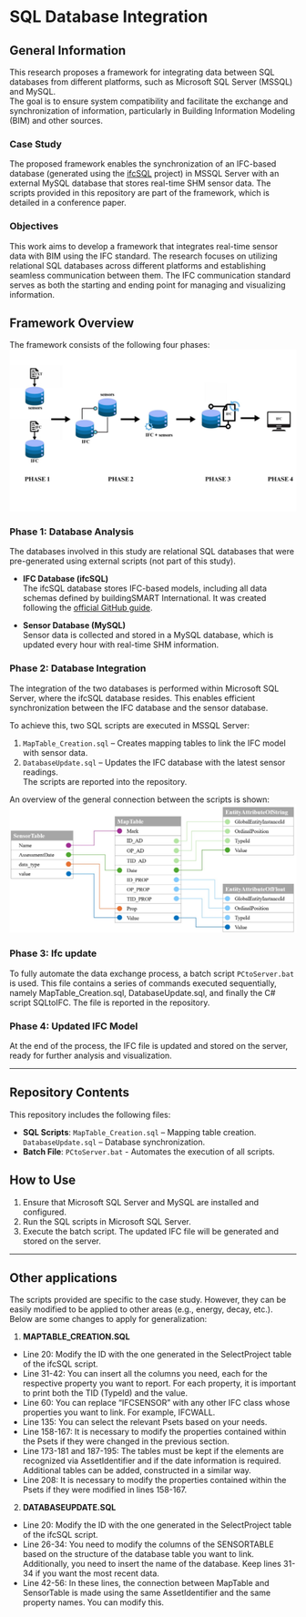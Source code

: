 # SQL Database Integration

## General Information  
This research proposes a framework for integrating data between SQL databases from different platforms, such as Microsoft SQL Server (MSSQL) and MySQL.    
The goal is to ensure system compatibility and facilitate the exchange and synchronization of information, particularly in Building Information Modeling (BIM) and other sources.  

### Case Study  
The proposed framework enables the synchronization of an IFC-based database (generated using the [ifcSQL](https://github.com/IfcSharp/IfcSQL) project) in MSSQL Server with an external MySQL database that stores real-time SHM sensor data. 
The scripts provided in this repository are part of the framework, which is detailed in a conference paper.    

### Objectives 
This work aims to develop a framework that integrates real-time sensor data with BIM using the IFC standard. The research focuses on utilizing relational SQL databases across different platforms and establishing seamless communication between them. The IFC communication standard serves as both the starting and ending point for managing and visualizing information.  


## Framework Overview  
The framework consists of the following four phases:  
<img src="https://github.com/gMarcellino/SQL-Database-Integration/blob/main/image/Framework.jpg" alt="Framework" width="600" />

### Phase 1: Database Analysis  
The databases involved in this study are relational SQL databases that were pre-generated using external scripts (not part of this study).  

- **IFC Database (ifcSQL)**  
  The ifcSQL database stores IFC-based models, including all data schemas defined by buildingSMART International. It was created following the [official GitHub guide](https://github.com/IfcSharp/IfcSQL).  

- **Sensor Database (MySQL)**  
  Sensor data is collected and stored in a MySQL database, which is updated every hour with real-time SHM information.  

### Phase 2: Database Integration  
The integration of the two databases is performed within Microsoft SQL Server, where the ifcSQL database resides. This enables efficient synchronization between the IFC database and the sensor database.  

To achieve this, two SQL scripts are executed in MSSQL Server:  
1. `MapTable_Creation.sql` – Creates mapping tables to link the IFC model with sensor data.  
2. `DatabaseUpdate.sql` – Updates the IFC database with the latest sensor readings.  
The scripts are reported into the repository.

An overview of the general connection between the scripts is shown:
<img src="https://github.com/gMarcellino/SQL-Database-Integration/blob/main/image/Map.jpeg" alt="Map" width="600" />


### Phase 3: Ifc update 
To fully automate the data exchange process, a batch script `PCtoServer.bat` is used.
This file contains a series of commands executed sequentially, namely MapTable_Creation.sql, DatabaseUpdate.sql, and finally the C# script SQLtoIFC. The file is reported in the repository.

### Phase 4: Updated IFC Model
At the end of the process, the IFC file is updated and stored on the server, ready for further analysis and visualization.


---


## Repository Contents
This repository includes the following files:

- **SQL Scripts**:
`MapTable_Creation.sql` – Mapping table creation.
`DatabaseUpdate.sql` – Database synchronization.
- **Batch File**:
`PCtoServer.bat` - Automates the execution of all scripts.

## How to Use
1. Ensure that Microsoft SQL Server and MySQL are installed and configured.
2. Run the SQL scripts in Microsoft SQL Server.
3. Execute the batch script.
The updated IFC file will be generated and stored on the server.


---

## Other applications
The scripts provided are specific to the case study. However, they can be easily modified to be applied to other areas (e.g., energy, decay, etc.).
Below are some changes to apply for generalization:

1. **MAPTABLE_CREATION.SQL**
- Line 20: Modify the ID with the one generated in the SelectProject table of the ifcSQL script.
- Line 31-42: You can insert all the columns you need, each for the respective property you want to report. For each property, it is important to print both the TID (TypeId) and the value.
- Line 60: You can replace “IFCSENSOR” with any other IFC class whose properties you want to link. For example, IFCWALL.
- Line 135: You can select the relevant Psets based on your needs.
- Line 158-167: It is necessary to modify the properties contained within the Psets if they were changed in the previous section.
- Line 173-181 and 187-195: The tables must be kept if the elements are recognized via AssetIdentifier and if the date information is required. Additional tables can be added, constructed in a similar way.
- Line 208: It is necessary to modify the properties contained within the Psets if they were modified in lines 158-167.

2. **DATABASEUPDATE.SQL**
- Line 20: Modify the ID with the one generated in the SelectProject table of the ifcSQL script.
- Line 26-34: You need to modify the columns of the SENSORTABLE based on the structure of the database table you want to link. Additionally, you need to insert the name of the database. Keep lines 31-34 if you want the most recent data.
- Line 42-56: In these lines, the connection between MapTable and SensorTable is made using the same AssetIdentifier and the same property names. You can modify this.



